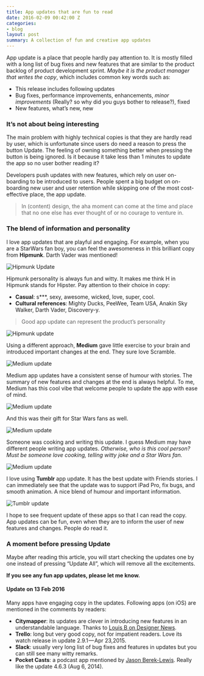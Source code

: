 ```yaml
---
title: App updates that are fun to read
date: 2016-02-09 00:42:00 Z
categories:
- blog
layout: post
summary: A collection of fun and creative app updates
---
```


App update is a place that people hardly pay attention to. It is mostly filled with a long list of bug fixes and new features that are similar to the product backlog of product development sprint. _Maybe it is the product manager that writes the copy_, which includes common key words such as:

*   This release includes following updates
*   Bug fixes, performance improvements, enhancements, _minor improvements_ (Really? so why did you guys bother to release?), fixed
*   New features, what’s new, new

### It’s not about being interesting

The main problem with highly technical copies is that they are hardly read by user, which is unfortunate since users do need a reason to press the button Update. The feeling of owning something better when pressing the button is being ignored. Is it because it take less than 1 minutes to update the app so no user bother reading it?

Developers push updates with new features, which rely on user on-boarding to be introduced to users. People spent a big budget on on-boarding new user and user retention while skipping one of the most cost-effective place, the app update.

> In (content) design, the aha moment can come at the time and place that no one else has ever thought of or no courage to venture in.

### The blend of information and personality

I love app updates that are playful and engaging. For example, when you are a StarWars fan boy, you can feel the awesomeness in this brilliant copy from **Hipmunk**. Darth Vader was mentioned!

![Hipmunk Update](http://res.cloudinary.com/ryanntt/image/upload/c_scale,w_756/v1457537438/20160209/hipmunk-update-1.png)

Hipmunk personality is always fun and witty. It makes me think H in Hipmunk stands for Hipster. Pay attention to their choice in copy:

*   **Casual**: s***, sexy, awesome, wicked, love, super, cool.
*   **Cultural references**: Mighty Ducks, PeeWee, Team USA, Anakin Sky Walker, Darth Vader, Discovery-y.

> Good app update can represent the product’s personality

![Hipmunk update](http://res.cloudinary.com/ryanntt/image/upload/v1457537436/20160209/hipmunk-update-2.png)

Using a different approach, **Medium** gave little exercise to your brain and introduced important changes at the end. They sure love Scramble.

![Medium update](http://res.cloudinary.com/ryanntt/image/upload/c_scale,w_756/v1457537436/20160209/medium-update-1.png)

Medium app updates have a consistent sense of humour with stories. The summary of new features and changes at the end is always helpful. To me, Medium has this cool vibe that welcome people to update the app with ease of mind.

![Medium update](http://res.cloudinary.com/ryanntt/image/upload/c_scale,w_756/v1457537437/20160209/medium-update-2.png)

And this was their gift for Star Wars fans as well.

![Medium update](http://res.cloudinary.com/ryanntt/image/upload/v1457537436/20160209/medium-update-3.png)

Someone was cooking and writing this update. I guess Medium may have different people writing app updates. _Otherwise, who is this cool person? Must be someone love cooking, telling witty joke and a Star Wars fan._

![Medium update](http://res.cloudinary.com/ryanntt/image/upload/c_scale,w_756/v1457537439/20160209/medium-update-4.png)

I love using **Tumblr** app update. It has the best update with Friends stories. I can immediately see that the update was to support iPad Pro, fix bugs, and smooth animation. A nice blend of humour and important information.

![Tumblr update](http://res.cloudinary.com/ryanntt/image/upload/c_scale,w_756/v1457537439/20160209/tumblr-update-1.png)

I hope to see frequent update of these apps so that I can read the copy. App updates can be fun, even when they are to inform the user of new features and changes. People do read it.

### A moment before pressing Update

Maybe after reading this article, you will start checking the updates one by one instead of pressing “Update All”, which will remove all the excitements.

**If you see any fun app updates, please let me know.**

#### Update on 13 Feb 2016

Many apps have engaging copy in the updates. Following apps (on iOS) are mentioned in the comments by readers:

*   **Citymapper**: its updates are clever in introducing new features in an understandable language. Thanks to [Louis B on Designer News](https://www.designernews.co/stories/63538-app-updates-that-are-fun-to-read).
*   **Trello**: long but very good copy, not for impatient readers. Love its watch release in update 2.9.1 — Apr 23,2015.
*   **Slack**: usually very long list of bug fixes and features in updates but you can still see many witty remarks.
*   **Pocket Casts**: a podcast app mentioned by [Jason Berek-Lewis](https://medium.com/@jasonbereklewis). Really like the update 4.6.3 (Aug 6, 2014).